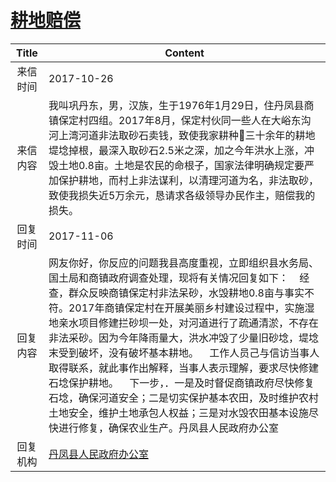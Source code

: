 # <a href="http://www.shangluo.gov.cn/zmhd/ldxxxx.jsp?urltype=leadermail.LeaderMailContentUrl&wbtreeid=1112&leadermailid=4398">耕地赔偿</a>
| Title |                                                                                                                                                                  Content                                                                                                                                                                   |
|:-----:|--------------------------------------------------------------------------------------------------------------------------------------------------------------------------------------------------------------------------------------------------------------------------------------------------------------------------------------------|
| 来信时间  | 2017-10-26                                                                                                                                                                                                                                                                                                                                 |
| 来信内容  | 我叫巩丹东，男，汉族，生于1976年1月29日，住丹凤县商镇保定村四组。2017年8月，保定村伙同一些人在大峪东沟河上湾河道非法取砂石卖钱，致使我家耕种三十余年的耕地堤埝掉根，最深入取砂石2.5米之深，加之今年洪水上涨，冲毁土地0.8亩。土地是农民的命根子，国家法律明确规定要严加保护耕地，而村上非法谋利，以清理河道为名，非法取砂，致使我损失近5万余元，恳请求各级领导办民作主，赔偿我的损失。                                                                                                                                      |
| 回复时间  | 2017-11-06                                                                                                                                                                                                                                                                                                                                 |
| 回复内容  | 网友你好，你反应的问题我县高度重视，立即组织县水务局、国土局和商镇政府调查处理，现将有关情况回复如下：    经查，群众反映商镇保定村非法呆砂，水毁耕地0.8亩与事实不符。2017年商镇保定村在开展美丽乡村建设过程中，实施湿地亲水项目修建拦砂坝一处，对河道进行了疏通清淤，不存在非法采砂。因为今年降雨量大，洪水冲毁了少量旧砂埝，堤埝末受到破坏，没有破坏基本耕地。    工作人员己与信访当事人取得联系，就此事作出解释，当事人表示理解，要求尽快修建石埝保护耕地。    下一步，．一是及时督促商镇政府尽快修复石埝，确保河道安全；二是切实保护基本农田，及时维护农村土地安全，维护土地承包人权益；三是对水毁农田基本设施尽快进行修复，确保农业生产。丹凤县人民政府办公室 |
| 回复机构  | <a href="../../category/agencies/丹凤县人民政府办公室.md">丹凤县人民政府办公室</a>                                                                                                                                                                                                                                                                             |